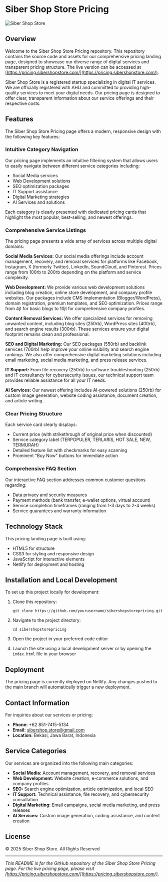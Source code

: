 # Siber Shop Store Pricing

![Siber Shop Store](/home/ubuntu/screenshots/sibershopstorepricin_2025-05-22_01-34-17_5220.webp)

## Overview

Welcome to the Siber Shop Store Pricing repository. This repository contains the source code and assets for our comprehensive pricing landing page, designed to showcase our diverse range of digital services and transparent pricing structure. The live version can be accessed at [https://pricing.sibershopstore.com/](https://pricing.sibershopstore.com/).

Siber Shop Store is a registered startup specializing in digital IT services. We are officially registered with AHU and committed to providing high-quality services to meet your digital needs. Our pricing page is designed to offer clear, transparent information about our service offerings and their respective costs.

## Features

The Siber Shop Store Pricing page offers a modern, responsive design with the following key features:

### Intuitive Category Navigation

Our pricing page implements an intuitive filtering system that allows users to easily navigate between different service categories including:

- Social Media services
- Web Development solutions
- SEO optimization packages
- IT Support assistance
- Digital Marketing strategies
- AI Services and solutions

Each category is clearly presented with dedicated pricing cards that highlight the most popular, best-selling, and newest offerings.

### Comprehensive Service Listings

The pricing page presents a wide array of services across multiple digital domains:

**Social Media Services:**
Our social media offerings include account management, recovery, and removal services for platforms like Facebook, Instagram, X (formerly Twitter), LinkedIn, SoundCloud, and Pinterest. Prices range from 100rb to 200rb depending on the platform and service complexity.

**Web Development:**
We provide various web development solutions including blog creation, online store development, and company profile websites. Our packages include CMS implementation (Blogger/WordPress), domain registration, premium templates, and SEO optimization. Prices range from 4jt for basic blogs to 10jt for comprehensive company profiles.

**Content Removal Services:**
We offer specialized services for removing unwanted content, including blog sites (250rb), WordPress sites (400rb), and search engine results (300rb). These services ensure your digital footprint remains clean and professional.

**SEO and Digital Marketing:**
Our SEO packages (550rb) and backlink services (700rb) help improve your online visibility and search engine rankings. We also offer comprehensive digital marketing solutions including email marketing, social media marketing, and press release services.

**IT Support:**
From file recovery (250rb) to software troubleshooting (250rb) and IT consultancy for cybersecurity issues, our technical support team provides reliable assistance for all your IT needs.

**AI Services:**
Our newest offering includes AI-powered solutions (250rb) for custom image generation, website coding assistance, document creation, and article writing.

### Clear Pricing Structure

Each service card clearly displays:

- Current price (with strikethrough of original price when discounted)
- Service category label (TERPOPULER, TERLARIS, HOT SALE, NEW, TERMURAH)
- Detailed feature list with checkmarks for easy scanning
- Prominent "Buy Now" buttons for immediate action

### Comprehensive FAQ Section

Our interactive FAQ section addresses common customer questions regarding:

- Data privacy and security measures
- Payment methods (bank transfer, e-wallet options, virtual account)
- Service completion timeframes (ranging from 1-3 days to 2-4 weeks)
- Service guarantees and warranty information

## Technology Stack

This pricing landing page is built using:

- HTML5 for structure
- CSS3 for styling and responsive design
- JavaScript for interactive elements
- Netlify for deployment and hosting

## Installation and Local Development

To set up this project locally for development:

1. Clone this repository:
   ```
   git clone https://github.com/yourusername/sibershopstorepricing.git
   ```

2. Navigate to the project directory:
   ```
   cd sibershopstorepricing
   ```

3. Open the project in your preferred code editor

4. Launch the site using a local development server or by opening the `index.html` file in your browser

## Deployment

The pricing page is currently deployed on Netlify. Any changes pushed to the main branch will automatically trigger a new deployment.

## Contact Information

For inquiries about our services or pricing:

- **Phone:** +62 851-7415-5134
- **Email:** sibershop.store@gmail.com
- **Location:** Bekasi, Jawa Barat, Indonesia

## Service Categories

Our services are organized into the following main categories:

- **Social Media:** Account management, recovery, and removal services
- **Web Development:** Website creation, e-commerce solutions, and company profiles
- **SEO:** Search engine optimization, article optimization, and local SEO
- **IT Support:** Technical assistance, file recovery, and cybersecurity consultation
- **Digital Marketing:** Email campaigns, social media marketing, and press releases
- **AI Services:** Custom image generation, coding assistance, and content creation

## License

© 2025 Siber Shop Store. All Rights Reserved

---

*This README is for the GitHub repository of the Siber Shop Store Pricing page. For the live pricing page, please visit [https://pricing.sibershopstore.com/](https://pricing.sibershopstore.com/).*

